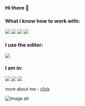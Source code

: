 ### Hi there 👋

### What I know how to work with:

<img src="https://img.shields.io/badge/html-0a0a0a?style=for-the-badge&logo=html5&logoColor=#FF4500"/> <img src="https://img.shields.io/badge/css-0a0a0a?style=for-the-badge&logo=css3&logoColor=blue"/> <img src="https://img.shields.io/badge/github-0a0a0a?style=for-the-badge&logo=github&logoColor=white"/> <img src="https://img.shields.io/badge/figma-0a0a0a?style=for-the-badge&logo=figma&logoColor=00FF7F"/>

### I use the editor:
<img src="https://img.shields.io/badge/sublime-0a0a0a?style=for-the-badge&logo=sublimetext&logoColor=#FF9800"/>

### I am in:
<img src="https://img.shields.io/badge/discord-0a0a0a?style=for-the-badge&logo=discord&logoColor=#5865F2"/>

<img src="https://img.shields.io/badge/WhatsApp-0a0a0a?style=for-the-badge&logo=WhatsApp&logoColor=#25D366"/>

<img src="https://img.shields.io/badge/gmail-0a0a0a?style=for-the-badge&logo=gmail&logoColor=#EA4335"/>

more about me - [click](http://apex2009.tilda.ws/)

![Image alt](https://mir-s3-cdn-cf.behance.net/project_modules/1400/223e6792880429.5e569ff84ebef.gif)
